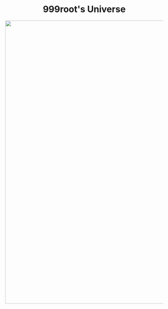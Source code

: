
<h1 align="center">999root's Universe</h2>

<!--<p><img width="900" src="https://media1.tenor.com/images/aa1ffffcc9fbb3742b719f84f48dc618/tenor.gif?itemid=9490271"></p>-->

<div align="center">
  <p><img width="900" src="_assets/kohaku.gif"></p>
</div>
